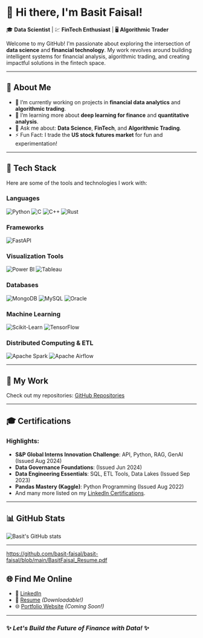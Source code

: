 # 👋 Hi there, I'm **Basit Faisal**!

🎓 **Data Scientist** | 💹 **FinTech Enthusiast** | 🖥️ **Algorithmic Trader**

Welcome to my GitHub! I'm passionate about exploring the intersection of **data science** and **financial technology**. My work revolves around building intelligent systems for financial analysis, algorithmic trading, and creating impactful solutions in the fintech space.

---

## 🌟 **About Me**
- 🔭 I’m currently working on projects in **financial data analytics** and **algorithmic trading**.
- 🌱 I’m learning more about **deep learning for finance** and **quantitative analysis**.
- 💬 Ask me about: **Data Science**, **FinTech**, and **Algorithmic Trading**.
- ⚡ Fun Fact: I trade the **US stock futures market** for fun and experimentation!

---

## 🚀 **Tech Stack**
Here are some of the tools and technologies I work with:

### **Languages**
![Python](https://img.shields.io/badge/Python-3776AB?style=for-the-badge&logo=python&logoColor=white)
![C](https://img.shields.io/badge/C-A8B9CC?style=for-the-badge&logo=c&logoColor=white)
![C++](https://img.shields.io/badge/C++-00599C?style=for-the-badge&logo=cplusplus&logoColor=white)
![Rust](https://img.shields.io/badge/Rust-000000?style=for-the-badge&logo=rust&logoColor=white)

### **Frameworks**
![FastAPI](https://img.shields.io/badge/FastAPI-009688?style=for-the-badge&logo=fastapi&logoColor=white)

### **Visualization Tools**
![Power BI](https://img.shields.io/badge/Power_BI-F2C811?style=for-the-badge&logo=powerbi&logoColor=black)
![Tableau](https://img.shields.io/badge/Tableau-E97627?style=for-the-badge&logo=tableau&logoColor=white)

### **Databases**
![MongoDB](https://img.shields.io/badge/MongoDB-47A248?style=for-the-badge&logo=mongodb&logoColor=white)
![MySQL](https://img.shields.io/badge/MySQL-4479A1?style=for-the-badge&logo=mysql&logoColor=white)
![Oracle](https://img.shields.io/badge/Oracle-F80000?style=for-the-badge&logo=oracle&logoColor=white)

### **Machine Learning**
![Scikit-Learn](https://img.shields.io/badge/Scikit--Learn-F7931E?style=for-the-badge&logo=scikit-learn&logoColor=white)
![TensorFlow](https://img.shields.io/badge/TensorFlow-FF6F00?style=for-the-badge&logo=tensorflow&logoColor=white)

### **Distributed Computing & ETL**
![Apache Spark](https://img.shields.io/badge/Apache_Spark-E25A1C?style=for-the-badge&logo=apachespark&logoColor=white)
![Apache Airflow](https://img.shields.io/badge/Apache_Airflow-017CEE?style=for-the-badge&logo=apacheairflow&logoColor=white)

---

## 🚀 **My Work**
Check out my repositories: [GitHub Repositories](https://github.com/basit-faisal?tab=repositories)

---

## 🎓 **Certifications**
### Highlights:
- **S&P Global Interns Innovation Challenge**: API, Python, RAG, GenAI (Issued Aug 2024)  
- **Data Governance Foundations**: (Issued Jun 2024)  
- **Data Engineering Essentials**: SQL, ETL Tools, Data Lakes (Issued Sep 2023)  
- **Pandas Mastery (Kaggle)**: Python Programming (Issued Aug 2022)  
- And many more listed on my [LinkedIn Certifications](https://www.linkedin.com/in/basitfaisal/details/certifications/).

---

## 📊 **GitHub Stats**
![Basit's GitHub stats](https://github-readme-stats.vercel.app/api?username=basit-faisal&show_icons=true&theme=dark)

---
https://github.com/basit-faisal/basit-faisal/blob/main/BasitFaisal_Resume.pdf

## 🌐 **Find Me Online**
- 💼 [LinkedIn](https://linkedin.com/in/basitfaisal)
- 📂 [Resume](https://raw.githubusercontent.com/basit-faisal/basit-faisal/blob/main/BasitFaisal_Resume.pdf) *(Downloadable!)*
- 🌐 [Portfolio Website](#) *(Coming Soon!)*

---

### ✨ *Let's Build the Future of Finance with Data!* ✨

